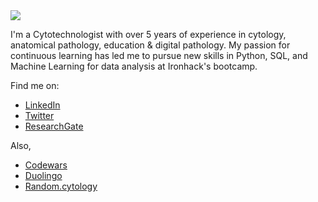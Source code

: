 <img align="center" src="https://media.licdn.com/dms/image/C4E16AQGHx216QpnCJg/profile-displaybackgroundimage-shrink_350_1400/0/1652818283389?e=1685577600&v=beta&t=cN1vsGXV152IAXT-C-RUzZLl83Si_uv44tA3kmsk9wk">


I'm a Cytotechnologist with over 5 years of experience in cytology, anatomical pathology, education & digital pathology. My passion for continuous learning has led me to pursue new skills in Python, SQL, and Machine Learning for data analysis at Ironhack's bootcamp.

Find me on:

* [LinkedIn](https://www.linkedin.com/in/isi-mube/)
* [Twitter](https://twitter.com/isi_mube)
* [ResearchGate](https://www.researchgate.net/profile/Isidre_Munne-Bertran)

Also,
* [Codewars](www.codewars.com/r/wSsB5Q)
* [Duolingo](https://www.duolingo.com/profile/arattz_)
* [Random.cytology](https://www.instagram.com/random.cytology/?hl=en)
